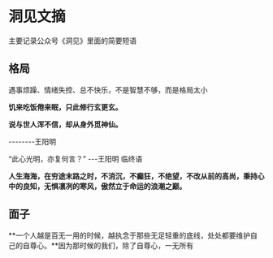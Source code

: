 # 洞见文摘

主要记录公众号《洞见》里面的简要短语

## 格局

遇事烦躁、情绪失控、总不快乐，不是智慧不够，而是格局太小



**饥来吃饭倦来眠，只此修行玄更玄。**

**说与世人浑不信，却从身外觅神仙。**

--------王阳明

“此心光明，亦复何言？”   ---王阳明 临终语

**人生海海，在穷途末路之时，不消沉，不癫狂，不绝望，不改从前的高尚，秉持心中的良知，无惧凛冽的寒风，傲然立于命运的浪潮之巅。**

## 面子

**一个人越是百无一用的时候，越执念于那些无足轻重的底线，处处都要维护自己的自尊心。**因为那时候的我们，除了自尊心，一无所有

